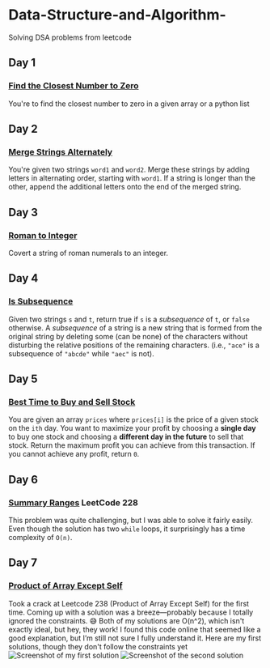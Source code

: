 # Data-Structure-and-Algorithm-
Solving DSA problems from leetcode
## Day 1
### [Find the Closest Number to Zero](https://leetcode.com/problems/find-closest-number-to-zero/description/)
You're to find the closest number to zero in a given array or a python list

## Day 2
### [Merge Strings Alternately](https://leetcode.com/problems/merge-strings-alternately/description/)
You're given two strings `word1` and `word2`. Merge these strings by adding letters in alternating order, starting with `word1`. If a string is longer than the other, append the additional letters onto the end of the merged string.

## Day 3
### [Roman to Integer](https://leetcode.com/problems/roman-to-integer/description/)
Covert a string of roman numerals to an integer.

## Day 4
### [Is Subsequence](https://leetcode.com/problems/is-subsequence/description/)
Given two strings `s` and `t`, return true if `s` is a *subsequence* of `t`, or `false` otherwise.
A *subsequence* of a string is a new string that is formed from the original string by deleting some (can be none) of the characters without disturbing the relative positions of the remaining characters. (i.e., `"ace"` is a subsequence of `"abcde"` while `"aec"` is not).

## Day 5
### [Best Time to Buy and Sell Stock](https://leetcode.com/problems/best-time-to-buy-and-sell-stock/)
You are given an array `prices` where `prices[i]` is the price of a given stock on the `ith` day. You want to maximize your profit by choosing a **single day** to buy one stock and choosing a **different day in the future** to sell that stock. Return the maximum profit you can achieve from this transaction. If you cannot achieve any profit, return `0`.

## Day 6
### [Summary Ranges](https://leetcode.com/problems/summary-ranges/) LeetCode 228
This problem was quite challenging, but I was able to solve it fairly easily. Even though the solution has two `while` loops, it surprisingly has a time complexity of `O(n)`.

## Day 7
### [Product of Array Except Self](https://leetcode.com/problems/product-of-array-except-self/description/)
Took a crack at Leetcode 238 (Product of Array Except Self) for the first time. Coming up with a solution was a breeze—probably because I totally ignored the constraints. 😅 Both of my solutions are O(n^2), which isn't exactly ideal, but hey, they work!
I found this code online that seemed like a good explanation, but I’m still not sure I fully understand it.
Here are my first solutions, though they don't follow the constraints yet
![Screenshot of my first solution](https://github.com/Mzed-io/Data-Structure-and-Algorithm-/blob/main/images/carbon%20(11).png)
![Screenshot of the second solution](https://github.com/Mzed-io/Data-Structure-and-Algorithm-/blob/main/images/carbon%20(12).png)





